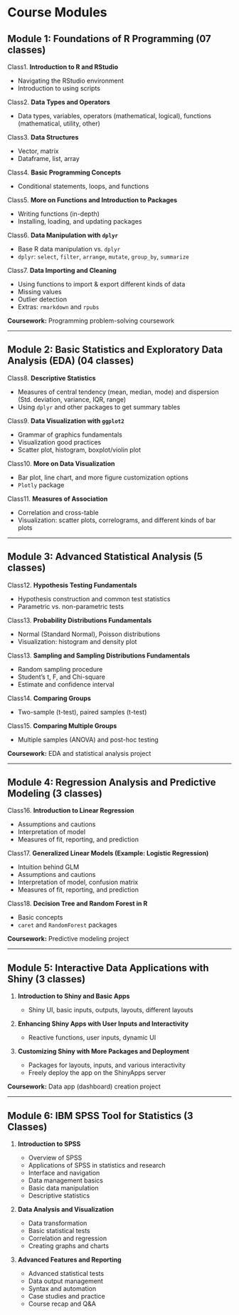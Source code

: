 # Course Modules

## Module 1: Foundations of R Programming (07 classes)

Class1. **Introduction to R and RStudio**
   - Navigating the RStudio environment
   - Introduction to using scripts

Class2. **Data Types and Operators**
   - Data types, variables, operators (mathematical, logical), functions (mathematical, utility, other)

Class3. **Data Structures**
   - Vector, matrix
   - Dataframe, list, array

Class4. **Basic Programming Concepts**
   - Conditional statements, loops, and functions

Class5. **More on Functions and Introduction to Packages**
   - Writing functions (in-depth)
   - Installing, loading, and updating packages

Class6. **Data Manipulation with `dplyr`**
   - Base R data manipulation vs. `dplyr`
   - `dplyr`: `select`, `filter`, `arrange`, `mutate`, `group_by`, `summarize`

Class7. **Data Importing and Cleaning**
   - Using functions to import & export different kinds of data
   - Missing values
   - Outlier detection
   - Extras: `rmarkdown` and `rpubs`

**Coursework:** Programming problem-solving coursework  

---

## Module 2: Basic Statistics and Exploratory Data Analysis (EDA) (04 classes)

Class8. **Descriptive Statistics**
   - Measures of central tendency (mean, median, mode) and dispersion (Std. deviation, variance, IQR, range)
   - Using `dplyr` and other packages to get summary tables

Class9. **Data Visualization with `ggplot2`**
   - Grammar of graphics fundamentals
   - Visualization good practices
   - Scatter plot, histogram, boxplot/violin plot

Class10. **More on Data Visualization**
   - Bar plot, line chart, and more figure customization options
   - `Plotly` package

Class11. **Measures of Association**
   - Correlation and cross-table
   - Visualization: scatter plots, correlograms, and different kinds of bar plots

---

## Module 3: Advanced Statistical Analysis (5 classes)

Class12. **Hypothesis Testing Fundamentals**
   - Hypothesis construction and common test statistics
   - Parametric vs. non-parametric tests

Class13. **Probability Distributions Fundamentals**
   - Normal (Standard Normal), Poisson distributions
   - Visualization: histogram and density plot

Class13. **Sampling and Sampling Distributions Fundamentals**
   - Random sampling procedure
   - Student’s t, F, and Chi-square
   - Estimate and confidence interval

Class14. **Comparing Groups**
   - Two-sample (t-test), paired samples (t-test)

Class15. **Comparing Multiple Groups**
   - Multiple samples (ANOVA) and post-hoc testing

**Coursework:** EDA and statistical analysis project  

---

## Module 4: Regression Analysis and Predictive Modeling (3 classes)

Class16. **Introduction to Linear Regression**
   - Assumptions and cautions
   - Interpretation of model
   - Measures of fit, reporting, and prediction

Class17. **Generalized Linear Models (Example: Logistic Regression)**
   - Intuition behind GLM
   - Assumptions and cautions
   - Interpretation of model, confusion matrix
   - Measures of fit, reporting, and prediction

Class18. **Decision Tree and Random Forest in R**
   - Basic concepts
   - `caret` and `RandomForest` packages

**Coursework:** Predictive modeling project  

---

## Module 5: Interactive Data Applications with Shiny (3 classes)

1. **Introduction to Shiny and Basic Apps**
   - Shiny UI, basic inputs, outputs, layouts, different layouts

2. **Enhancing Shiny Apps with User Inputs and Interactivity**
   - Reactive functions, user inputs, dynamic UI

3. **Customizing Shiny with More Packages and Deployment**
   - Packages for layouts, inputs, and various interactivity
   - Freely deploy the app on the ShinyApps server

**Coursework:** Data app (dashboard) creation project  

---

## Module 6: IBM SPSS Tool for Statistics (3 Classes)

1. **Introduction to SPSS**
   - Overview of SPSS
   - Applications of SPSS in statistics and research
   - Interface and navigation
   - Data management basics
   - Basic data manipulation
   - Descriptive statistics

2. **Data Analysis and Visualization**
   - Data transformation
   - Basic statistical tests
   - Correlation and regression
   - Creating graphs and charts

3. **Advanced Features and Reporting**
   - Advanced statistical tests
   - Data output management
   - Syntax and automation
   - Case studies and practice
   - Course recap and Q&A
